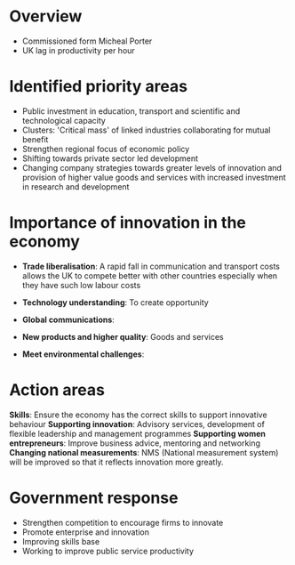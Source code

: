 # Overview

- Commissioned form Micheal Porter
- UK lag in productivity per hour

# Identified priority areas

- Public investment in education, transport and scientific and technological capacity
- Clusters: 'Critical mass' of linked industries collaborating for mutual benefit
- Strengthen regional focus of economic policy
- Shifting towards private sector led development
- Changing company strategies towards greater levels of innovation and provision of higher value goods and services with increased investment in research and development

# Importance of innovation in the economy

- __Trade liberalisation__: A rapid fall in communication and transport costs allows the UK to compete better with other countries especially when they have such low labour costs

- __Technology understanding__: To create opportunity

- __Global communications__: 

- __New products and higher quality__: Goods and services

- __Meet environmental challenges__: 

# Action areas

__Skills__: Ensure the economy has the correct skills to support innovative behaviour
__Supporting innovation__: Advisory services, development of flexible leadership and management programmes
__Supporting women entrepreneurs__: Improve business advice, mentoring and networking
__Changing national measurements__: NMS (National measurement system) will be improved so that it reflects innovation more greatly.

# Government response

- Strengthen competition to encourage firms to innovate
- Promote enterprise and innovation
- Improving skills base
- Working to improve public service productivity

